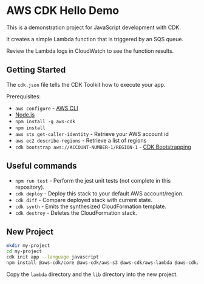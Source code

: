 # AWS CDK Hello Demo

This is a demonstration project for JavaScript development with CDK.

It creates a simple Lambda function that is triggered by an SQS queue.

Review the Lambda logs in CloudWatch to see the function results.

## Getting Started

The `cdk.json` file tells the CDK Toolkit how to execute your app.

Prerequisites:

* `aws configure` - [AWS CLI](https://docs.aws.amazon.com/cli/latest/userguide/cli-chap-install.html)
* [Node.js](https://nodejs.org/en/)
* `npm install -g aws-cdk`
* `npm install`
* `aws sts get-caller-identity` - Retrieve your AWS account id
* `aws ec2 describe-regions` - Retrieve a list of regions
* `cdk bootstrap aws://ACCOUNT-NUMBER-1/REGION-1` - [CDK Bootstrapping](https://docs.aws.amazon.com/cdk/latest/guide/bootstrapping.html)

## Useful commands

 * `npm run test` - Perform the jest unit tests (not complete in this repository).
 * `cdk deploy` - Deploy this stack to your default AWS account/region.
 * `cdk diff` - Compare deployed stack with current state.
 * `cdk synth` - Emits the synthesized CloudFormation template.
 * `cdk destroy` - Deletes the CloudFormation stack.

## New Project

```bash
mkdir my-project
cd my-project
cdk init app --language javascript
npm install @aws-cdk/core @aws-cdk/aws-s3 @aws-cdk/aws-lambda @aws-cdk/aws-lambda-event-sources
```

Copy the `lambda` directory and the `lib` directory into the new project.


